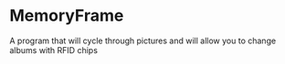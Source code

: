 # MemoryFrame
A program that will cycle through pictures and will allow you to change albums with RFID chips
